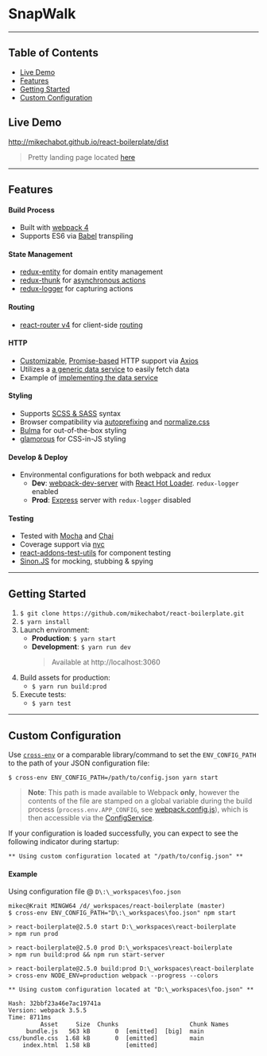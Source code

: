 # SnapWalk

---

## Table of Contents

- [Live Demo](#live-demo)
- [Features](#features)
- [Getting Started](#getting-started)
- [Custom Configuration](#custom-config)

## <a id="live-demo">Live Demo</a>

http://mikechabot.github.io/react-boilerplate/dist

> Pretty landing page located [here](http://mikechabot.github.io/react-boilerplate/)

---

## <a id="features">Features</a>

#### Build Process

- Built with [webpack 4](https://webpack.js.org/configuration/)
- Supports ES6 via [Babel](https://babeljs.io/) transpiling

#### State Management

- [redux-entity](https://github.com/mikechabot/redux-entity) for domain entity management
- [redux-thunk](https://github.com/gaearon/redux-thunk) for [asynchronous actions](https://github.com/mikechabot/react-boilerplate/blob/master/src/redux/actions/thunks.js#L6)
- [redux-logger](https://github.com/theaqua/redux-logger) for capturing actions

#### Routing

- [react-router v4](https://github.com/reactjs/react-router) for client-side [routing](https://github.com/mikechabot/react-boilerplate/blob/master/src/Root.jsx#L5)

#### HTTP

- [Customizable](https://github.com/mikechabot/react-boilerplate/blob/master/src/services/data/ajax-service.js#L8), [Promise-based](https://developer.mozilla.org/en-US/docs/Web/JavaScript/Reference/Global_Objects/Promise) HTTP support via [Axios](https://github.com/mzabriskie/axios)
- Utilizes a [a generic data service](https://github.com/mikechabot/react-boilerplate/blob/master/src/services/data/data-access-service.js#L48) to easily fetch data
- Example of [implementing the data service](https://github.com/mikechabot/react-boilerplate/blob/master/src/services/domain/example-domain-service.js#L17)

#### Styling

- Supports [SCSS & SASS](http://sass-lang.com/) syntax
- Browser compatibility via [autoprefixing](https://github.com/postcss/autoprefixer) and [normalize.css](https://necolas.github.io/normalize.css/)
- [Bulma](https://bulma.io/documentation/overview/start/) for out-of-the-box styling
- [glamorous](https://glamorous.rocks) for CSS-in-JS styling

#### Develop & Deploy

- Environmental configurations for both webpack and redux
  - **Dev**: [webpack-dev-server](https://webpack.js.org/configuration/dev-server/) with [React Hot Loader](http://gaearon.github.io/react-hot-loader/). `redux-logger` enabled
  - **Prod**: [Express](http://expressjs.com/) server with `redux-logger` disabled

#### Testing

- Tested with [Mocha](https://mochajs.org/) and [Chai](http://chaijs.com/)
- Coverage support via [nyc](https://istanbul.js.org)
- [react-addons-test-utils](https://facebook.github.io/react/docs/test-utils.html) for component testing
- [Sinon.JS](http://sinonjs.org/) for mocking, stubbing & spying

---

## <a id="getting-started">Getting Started</a>

1. `$ git clone https://github.com/mikechabot/react-boilerplate.git`
2. `$ yarn install`
3. Launch environment:
   - **Production**: `$ yarn start`
   - **Development**: `$ yarn run dev`
     > Available at http://localhost:3060
4. Build assets for production:
   - `$ yarn run build:prod`
5. Execute tests:
   - `$ yarn test`

---

## <a id="custom-config">Custom Configuration</a>

Use [`cross-env`](https://github.com/kentcdodds/cross-env) or a comparable library/command to set the `ENV_CONFIG_PATH` to the path of your JSON configuration file:

`$ cross-env ENV_CONFIG_PATH=/path/to/config.json yarn start`

> **Note**: This path is made available to Webpack **only**, however the contents of the file are stamped on a global variable during the build process (`process.env.APP_CONFIG`, see [webpack.config.js](https://github.com/mikechabot/react-boilerplate/blob/master/webpack.config.js#L44)), which is then accessible via the [ConfigService](https://github.com/mikechabot/react-boilerplate/blob/master/src/services/common/config-service.js#L8).

If your configuration is loaded successfully, you can expect to see the following indicator during startup:

```
** Using custom configuration located at "/path/to/config.json" **
```

#### Example

Using configuration file @ `D\:\_workspaces\foo.json`

    mikec@Krait MINGW64 /d/_workspaces/react-boilerplate (master)
    $ cross-env ENV_CONFIG_PATH="D\:\_workspaces\foo.json" npm start

    > react-boilerplate@2.5.0 start D:\_workspaces\react-boilerplate
    > npm run prod

    > react-boilerplate@2.5.0 prod D:\_workspaces\react-boilerplate
    > npm run build:prod && npm run start-server

    > react-boilerplate@2.5.0 build:prod D:\_workspaces\react-boilerplate
    > cross-env NODE_ENV=production webpack --progress --colors

    ** Using custom configuration located at "D:\_workspaces\foo.json" **

    Hash: 32bbf23a46e7ac19741a
    Version: webpack 3.5.5
    Time: 8711ms
             Asset     Size  Chunks                    Chunk Names
         bundle.js   563 kB       0  [emitted]  [big]  main
    css/bundle.css  1.68 kB       0  [emitted]         main
        index.html  1.58 kB          [emitted]
